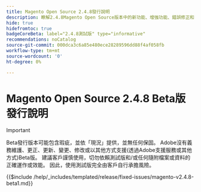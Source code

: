 ```yaml
---
title: Magento Open Source 2.4.8發行說明
description: 瞭解2.4.8Magento Open Source版本中的新功能、增強功能、錯誤修正和已知問題。
hide: true
hidefromtoc: true
badgeCoreBeta: label="2.4.8測試版" type="informative"
recommendations: noCatalog
source-git-commit: 000dca3c6a85e480ece28289596dd88f4af058fb
workflow-type: tm+mt
source-wordcount: '0'
ht-degree: 0%

---
```



# Magento Open Source 2.4.8 Beta版發行說明

>[!IMPORTANT]
>
>Beta發行版本可能包含瑕疵，並依「現況」提供，並無任何保固。 Adobe沒有義務維護、更正、更新、變更、修改或以其他方式支援(透過Adobe支援服務或其他方式)Beta版。 建議客戶謹慎使用，切勿依賴測試版和/或任何隨附檔案或資料的正確運作或效能。 因此，使用測試版完全由客戶自行承擔風險。

{{$include /help/_includes/templated/release/fixed-issues/magento-v2.4.8-beta1.md}}
